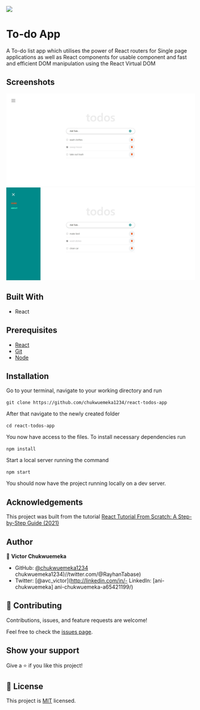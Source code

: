 ![](https://img.shields.io/badge/Microverse-blueviolet)

# To-do App
A To-do list app which utilises the power of React routers for Single page applications as well as React components for usable component and fast and efficient DOM manipulation using the React Virtual DOM

## Screenshots

![screenshot](./pc.jpeg)
![screenshot](./pc1.jpeg)

## Built With
- React

## Prerequisites
 - [React](https://reactjs.org/docs/getting-started.html)
 -  [Git](https://git-scm.com/downloads)
 -  [Node](https://nodejs.org/en/download/)

## Installation

Go to your terminal, navigate to your working directory and run

`git clone https://github.com/chukwuemeka1234/react-todos-app`

After that navigate to the newly created folder

`cd react-todos-app`

You now have access to the files.
To install necessary dependencies run

`npm install`

Start a local server running the command

`npm start`

You should now have the project running locally on a dev server.

## Acknowledgements
This project was built from the tutorial [React Tutorial From Scratch: A Step-by-Step Guide (2021)](https://ibaslogic.com/react-tutorial-for-beginners/)


## Author

👤 **Victor Chukwuemeka**

- GitHub: [@chukwuemeka1234](/github.com/RayhanTabase)
chukwuemeka1234)//twitter.com/@RayhanTabase)
- Twitter: [@avc_victor](http://linkedin.com/in/- LinkedIn: [ani-chukwuemeka]
ani-chukwuemeka-a65421199/)

## 🤝 Contributing

Contributions, issues, and feature requests are welcome!

Feel free to check the [issues page](../../issues/).

## Show your support

Give a ⭐️ if you like this project!

## 📝 License

This project is [MIT](https://github.com/chukwuemeka1234/math-magicians/blob/develop/LICENSE) licensed.